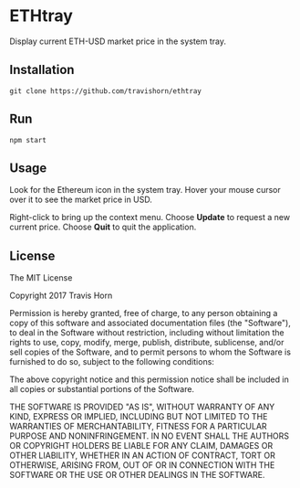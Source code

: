 # ETHtray

Display current ETH-USD market price in the system tray.

## Installation

    git clone https://github.com/travishorn/ethtray

## Run

    npm start

## Usage

Look for the Ethereum icon in the system tray. Hover your mouse cursor over it to see the market price in USD.

Right-click to bring up the context menu. Choose **Update** to request a new current price. Choose **Quit** to quit the application.

## License

The MIT License

Copyright 2017 Travis Horn

Permission is hereby granted, free of charge, to any person obtaining a copy of this software and associated documentation files (the "Software"), to deal in the Software without restriction, including without limitation the rights to use, copy, modify, merge, publish, distribute, sublicense, and/or sell copies of the Software, and to permit persons to whom the Software is furnished to do so, subject to the following conditions:

The above copyright notice and this permission notice shall be included in all copies or substantial portions of the Software.

THE SOFTWARE IS PROVIDED "AS IS", WITHOUT WARRANTY OF ANY KIND, EXPRESS OR IMPLIED, INCLUDING BUT NOT LIMITED TO THE WARRANTIES OF MERCHANTABILITY, FITNESS FOR A PARTICULAR PURPOSE AND NONINFRINGEMENT. IN NO EVENT SHALL THE AUTHORS OR COPYRIGHT HOLDERS BE LIABLE FOR ANY CLAIM, DAMAGES OR OTHER LIABILITY, WHETHER IN AN ACTION OF CONTRACT, TORT OR OTHERWISE, ARISING FROM, OUT OF OR IN CONNECTION WITH THE SOFTWARE OR THE USE OR OTHER DEALINGS IN THE SOFTWARE.
